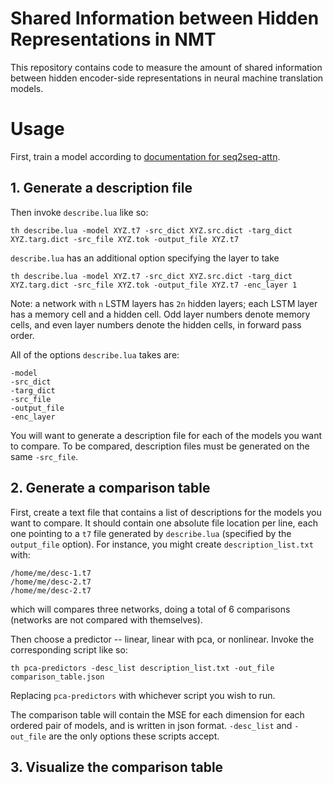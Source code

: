 
Shared Information between Hidden Representations in NMT
========================================================

This repository contains code to measure the amount of shared information between hidden encoder-side representations in neural machine translation models.

Usage
=====

First, train a model according to [documentation for seq2seq-attn](https://github.com/harvardnlp/seq2seq-attn).

1\. Generate a description file
------------------------------

Then invoke `describe.lua` like so:

```
th describe.lua -model XYZ.t7 -src_dict XYZ.src.dict -targ_dict XYZ.targ.dict -src_file XYZ.tok -output_file XYZ.t7
```

`describe.lua` has an additional option specifying the layer to take

```
th describe.lua -model XYZ.t7 -src_dict XYZ.src.dict -targ_dict XYZ.targ.dict -src_file XYZ.tok -output_file XYZ.t7 -enc_layer 1
```

Note: a network with `n` LSTM layers has `2n` hidden layers; each LSTM layer has a memory cell and a hidden cell. Odd layer numbers denote memory cells, and even layer numbers denote the hidden cells, in forward pass order.

All of the options `describe.lua` takes are:

```
-model
-src_dict
-targ_dict
-src_file
-output_file
-enc_layer
```

You will want to generate a description file for each of the models you want to compare. To be compared, description files must be generated on the same `-src_file`.

2\. Generate a comparison table
------------------------------

First, create a text file that contains a list of descriptions for the models you want to compare. It should contain one absolute file location per line, each one pointing to a `t7` file generated by `describe.lua` (specified by the `output_file` option). For instance, you might create `description_list.txt` with:

```
/home/me/desc-1.t7
/home/me/desc-2.t7
/home/me/desc-2.t7
```

which will compares three networks, doing a total of 6 comparisons (networks are not compared with themselves).

Then choose a predictor -- linear, linear with pca, or nonlinear. Invoke the corresponding script like so:

```
th pca-predictors -desc_list description_list.txt -out_file comparison_table.json
```

Replacing `pca-predictors` with whichever script you wish to run.

The comparison table will contain the MSE for each dimension for each ordered pair of models, and is written in json format. `-desc_list` and `-out_file` are the only options these scripts accept.

3\. Visualize the comparison table
---------------------------------
